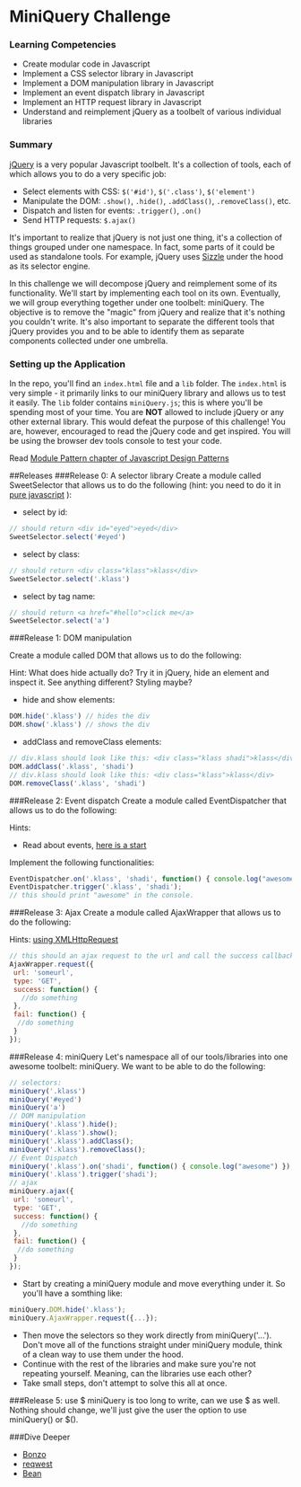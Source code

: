 # MiniQuery Challenge

### Learning Competencies
- Create modular code in Javascript
- Implement a CSS selector library in Javascript
- Implement a DOM manipulation library in Javascript
- Implement an event dispatch library in Javascript
- Implement an HTTP request library in Javascript
- Understand and reimplement jQuery as a toolbelt of various individual libraries

### Summary
[jQuery](http://jquery.com/) is a very popular Javascript toolbelt. It's a collection of tools, each of which allows you to do a very specific job:

  - Select elements with CSS: `$('#id')`, `$('.class')`, `$('element')`
  - Manipulate the DOM: `.show()`, `.hide()`, `.addClass()`, `.removeClass()`, etc.
  - Dispatch and listen for events: `.trigger()`, `.on()`
  - Send HTTP requests: `$.ajax()`

It's important to realize that jQuery is not just one thing, it's a collection of things grouped under one namespace. In fact, some parts of it could be used as standalone tools. For example, jQuery uses [Sizzle](https://github.com/jquery/sizzle) under the hood as its selector engine.

In this challenge we will decompose jQuery and reimplement some of its functionality. We'll start by implementing each tool on its own. Eventually, we will group everything together under one toolbelt: miniQuery. The objective is to remove the "magic" from jQuery and realize that it's nothing you couldn't write. It's also important to separate the different tools that jQuery provides you and to be able to identify them as separate components collected under one umbrella.

### Setting up the Application
In the repo, you'll find an `index.html` file and a `lib` folder. The `index.html` is very simple - it primarily links to our miniQuery library and allows us to test it easily. The `lib` folder contains `miniQuery.js`; this is where you'll be spending most of your time. You are **NOT** allowed to include jQuery or any other external library. This would defeat the purpose of this challenge! You are, however, encouraged to read the jQuery code and get inspired. You will be using the browser dev tools console to test your code.

Read [Module Pattern chapter of Javascript Design Patterns](http://addyosmani.com/resources/essentialjsdesignpatterns/book/#modulepatternjavascript)

##Releases
###Release 0: A selector library
Create a module called SweetSelector that allows us to do the following (hint: you need to do it in [pure javascript](http://www.w3schools.com/js/js_htmldom_elements.asp) ):

- select by id:
```javascript
// should return <div id="eyed">eyed</div>
SweetSelector.select('#eyed')
```
- select by class:
```javascript
// should return <div class="klass">klass</div>
SweetSelector.select('.klass')
```
- select by tag name:
```javascript
// should return <a href="#hello">click me</a>
SweetSelector.select('a')
```


###Release 1: DOM manipulation

Create a module called DOM that allows us to do the following:

Hint: What does hide actually do? Try it in jQuery, hide an element and inspect it. See anything different? Styling maybe?

- hide and show elements:
```javascript
DOM.hide('.klass') // hides the div
DOM.show('.klass') // shows the div
```
- addClass and removeClass elements:
```javascript
// div.klass should look like this: <div class="klass shadi">klass</div>
DOM.addClass('.klass', 'shadi')
// div.klass should look like this: <div class="klass">klass</div>
DOM.removeClass('.klass', 'shadi')
```

###Release 2:  Event dispatch
Create a module called EventDispatcher that allows us to do the following:

Hints:

- Read about events, [here is a start](https://developer.mozilla.org/en-US/docs/Web/Guide/Events/Creating_and_triggering_events)

Implement the following functionalities:

```javascript
EventDispatcher.on('.klass', 'shadi', function() { console.log("awesome") });
EventDispatcher.trigger('.klass', 'shadi');
// this should print "awesome" in the console.
```

###Release 3: Ajax
Create a module called AjaxWrapper that allows us to do the following:

Hints: [using XMLHttpRequest](https://developer.mozilla.org/en-US/docs/Web/API/XMLHttpRequest/Using_XMLHttpRequest)

```javascript
// this should an ajax request to the url and call the success callback if successful and fail callback if unsuccessful.
AjaxWrapper.request({
 url: 'someurl',
 type: 'GET',
 success: function() {
   //do something
 },
 fail: function() {
  //do something
 }
});
```

###Release 4: miniQuery
Let's namespace all of our tools/libraries into one awesome toolbelt: miniQuery. We want to be able to do the following:

```javascript
// selectors:
miniQuery('.klass')
miniQuery('#eyed')
miniQuery('a')
// DOM manipulation
miniQuery('.klass').hide();
miniQuery('.klass').show();
miniQuery('.klass').addClass();
miniQuery('.klass').removeClass();
// Event Dispatch
miniQuery('.klass').on('shadi', function() { console.log("awesome") });
miniQuery('.klass').trigger('shadi');
// ajax
miniQuery.ajax({
 url: 'someurl',
 type: 'GET',
 success: function() {
   //do something
 },
 fail: function() {
  //do something
 }
});
```

- Start by creating a miniQuery module and move everything under it. So you'll have a somthing like:
```javascript
miniQuery.DOM.hide('.klass');
miniQuery.AjaxWrapper.request({...});
```
- Then move the selectors so they work directly from miniQuery('...'). Don't move all of the functions straight under miniQuery module, think of a clean way to use them under the hood.
- Continue with the rest of the libraries and make sure you're not repeating yourself. Meaning, can the libraries use each other?
- Take small steps, don't attempt to solve this all at once.

###Release 5: use $
miniQuery is too long to write, can we use $ as well. Nothing should change, we'll just give the user the option to use miniQuery() or $().

###Dive Deeper
- [Bonzo](https://github.com/ded/bonzo)
- [reqwest](https://github.com/ded/reqwest)
- [Bean](https://github.com/fat/bean)

